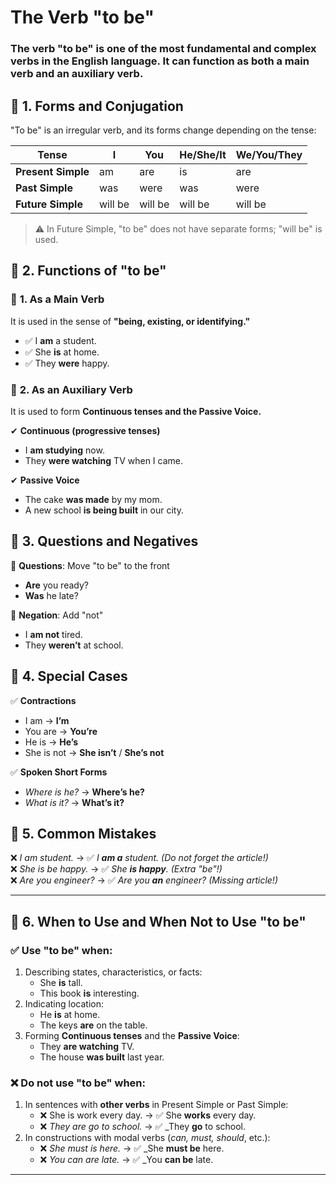 # The Verb "to be"

### The verb **"to be"** is one of the most fundamental and complex verbs in the English language. It can function as both a **main verb** and an **auxiliary verb**.

## 🔹 1. Forms and Conjugation

"To be" is an irregular verb, and its forms change depending on the tense:

| Tense              | I       | You     | He/She/It | We/You/They |
| ------------------ | ------- | ------- | --------- | ----------- |
| **Present Simple** | am      | are     | is        | are         |
| **Past Simple**    | was     | were    | was       | were        |
| **Future Simple**  | will be | will be | will be   | will be     |

> ⚠️ In Future Simple, "to be" does not have separate forms; "will be" is used.

## 🔹 2. Functions of "to be"

### 📌 **1. As a Main Verb**

It is used in the sense of **"being, existing, or identifying."**

- ✅ I **am** a student.
- ✅ She **is** at home.
- ✅ They **were** happy.

### 📌 **2. As an Auxiliary Verb**

It is used to form **Continuous tenses and the Passive Voice.**

✔ **Continuous (progressive tenses)**

- I **am studying** now.
- They **were watching** TV when I came.

✔ **Passive Voice**

- The cake **was made** by my mom.
- A new school **is being built** in our city.

## 🔹 3. Questions and Negatives

💬 **Questions**: Move "to be" to the front

- **Are** you ready?
- **Was** he late?

🚫 **Negation**: Add "not"

- I **am not** tired.
- They **weren’t** at school.

## 🔹 4. Special Cases

✅ **Contractions**

- I am → **I’m**
- You are → **You’re**
- He is → **He’s**
- She is not → **She isn’t** / **She’s not**

✅ **Spoken Short Forms**

- _Where is he?_ → **Where’s he?**
- _What is it?_ → **What’s it?**

## 🔹 5. Common Mistakes

❌ _I am student._ → ✅ _I **am a** student._ _(Do not forget the article!)_  
❌ _She is be happy._ → ✅ _She **is happy**._ _(Extra "be"!)_  
❌ _Are you engineer?_ → ✅ _Are you **an** engineer?_ _(Missing article!)_

---

## 🔹 6. When to Use and When Not to Use "to be"

### ✅ Use "to be" when:

1. Describing states, characteristics, or facts:
   - She **is** tall.
   - This book **is** interesting.
2. Indicating location:
   - He **is** at home.
   - The keys **are** on the table.
3. Forming **Continuous tenses** and the **Passive Voice**:
   - They **are watching** TV.
   - The house **was built** last year.

### ❌ Do not use "to be" when:

1. In sentences with **other verbs** in Present Simple or Past Simple:
   - ❌ She is work every day. → ✅ She **works** every day.
   - ❌ _They are go to school._ → ✅ \_They **go** to school.
2. In constructions with modal verbs (_can, must, should_, etc.):
   - ❌ _She must is here._ → ✅ \_She **must be** here.
   - ❌ _You can are late._ → ✅ \_You **can be** late.

---
